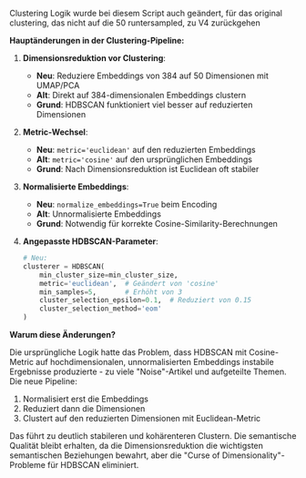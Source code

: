 Clustering Logik wurde bei diesem Script auch geändert, für das original clustering, das nicht auf die 50 runtersampled, zu V4 zurückgehen



**Hauptänderungen in der Clustering-Pipeline:**

1. **Dimensionsreduktion vor Clustering**: 
   - **Neu**: Reduziere Embeddings von 384 auf 50 Dimensionen mit UMAP/PCA
   - **Alt**: Direkt auf 384-dimensionalen Embeddings clustern
   - **Grund**: HDBSCAN funktioniert viel besser auf reduzierten Dimensionen

2. **Metric-Wechsel**:
   - **Neu**: `metric='euclidean'` auf den reduzierten Embeddings
   - **Alt**: `metric='cosine'` auf den ursprünglichen Embeddings
   - **Grund**: Nach Dimensionsreduktion ist Euclidean oft stabiler

3. **Normalisierte Embeddings**:
   - **Neu**: `normalize_embeddings=True` beim Encoding
   - **Alt**: Unnormalisierte Embeddings
   - **Grund**: Notwendig für korrekte Cosine-Similarity-Berechnungen

4. **Angepasste HDBSCAN-Parameter**:
   ```python
   # Neu:
   clusterer = HDBSCAN(
       min_cluster_size=min_cluster_size,
       metric='euclidean',  # Geändert von 'cosine'
       min_samples=5,       # Erhöht von 3
       cluster_selection_epsilon=0.1,  # Reduziert von 0.15
       cluster_selection_method='eom'
   )
   ```

**Warum diese Änderungen?**

Die ursprüngliche Logik hatte das Problem, dass HDBSCAN mit Cosine-Metric auf hochdimensionalen, unnormalisierten Embeddings instabile Ergebnisse produzierte - zu viele "Noise"-Artikel und aufgeteilte Themen. Die neue Pipeline:

1. Normalisiert erst die Embeddings
2. Reduziert dann die Dimensionen 
3. Clustert auf den reduzierten Dimensionen mit Euclidean-Metric

Das führt zu deutlich stabileren und kohärenteren Clustern. Die semantische Qualität bleibt erhalten, da die Dimensionsreduktion die wichtigsten semantischen Beziehungen bewahrt, aber die "Curse of Dimensionality"-Probleme für HDBSCAN eliminiert.